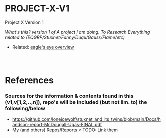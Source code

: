 # PROJECT-X-V1
Project X Version 1

*What's this? version 1 of A project I am doing. To Research Everything related to (EQGRP/Stuxnet/Fanny/Duqu/Gauss/Flame/etc)*

- Related: [eagle's eye overview](https://github.com/loneicewolf/map-out-1)

```



```


# References
### Sources for the information & contents found in this (v1,v[1,2,..,n]), repo's will be included (but not lim. to) the following/below
- https://github.com/loneicewolf/stuxnet_and_its_twins/blob/main/Docs/handson-report-McDougall-Ugas-FINAL.pdf
- My (and others) Repos/Reports < TODO: Link them

